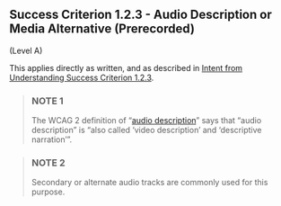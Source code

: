 ## Success Criterion 1.2.3 - Audio Description or Media Alternative (Prerecorded)

(Level A)

This applies directly as written, and as described in [Intent from Understanding Success Criterion 1.2.3](https://www.w3.org/WAI/WCAG22/Understanding/audio-description-or-media-alternative-prerecorded#intent).

> ### NOTE 1
> The WCAG 2 definition of “[audio description](https://www.w3.org/TR/WCAG22/#dfn-audio-descriptions)” says that “audio description” is “also called ‘video description’ and ‘descriptive narration’”.

> ### NOTE 2
> Secondary or alternate audio tracks are commonly used for this purpose.
